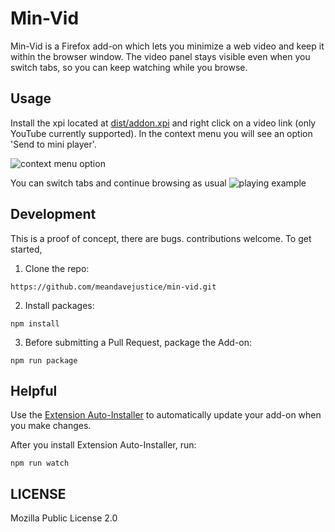 # Min-Vid
Min-Vid is a Firefox add-on which lets you minimize a web video and keep it within the browser window. The video panel stays visible even when you switch tabs, so you can keep watching while you browse.

## Usage

Install the xpi located at [dist/addon.xpi](dist/addon.xpi) and right
click on a video link (only YouTube currently supported). In the context
menu you will see an option 'Send to mini player'.

![context menu option](send-to-player.png)

You can switch tabs and continue browsing as usual
![playing example](playing.png)

## Development
This is a proof of concept, there are bugs. contributions welcome. To get started, 

1.  Clone the repo:

`https://github.com/meandavejustice/min-vid.git`

2.  Install packages:

`npm install` 

3. Before submitting a Pull Request, package the Add-on:

`npm run package`

## Helpful
Use the [Extension Auto-Installer](https://addons.mozilla.org/en-US/firefox/addon/autoinstaller/) to automatically update your add-on when you make changes.

After you install Extension Auto-Installer, run:

`npm run watch`

## LICENSE
Mozilla Public License 2.0
